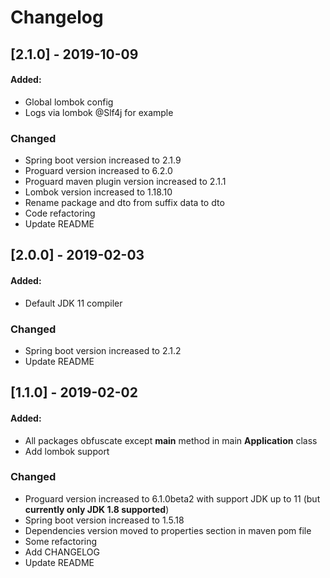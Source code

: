 # Changelog

## [2.1.0] - 2019-10-09
#### Added:
  - Global lombok config
  - Logs via lombok @Slf4j for example

### Changed
  - Spring boot version increased to 2.1.9
  - Proguard version increased to 6.2.0
  - Proguard maven plugin version increased to 2.1.1
  - Lombok version increased to 1.18.10
  - Rename package and dto from suffix data to dto
  - Code refactoring
  - Update README


## [2.0.0] - 2019-02-03
#### Added:
  - Default JDK 11 compiler

### Changed
  - Spring boot version increased to 2.1.2
  - Update README


## [1.1.0] - 2019-02-02
#### Added:
  - All packages obfuscate except **main** method in main **Application** class
  - Add lombok support

### Changed
  - Proguard version increased to 6.1.0beta2 with support JDK up to 11 (but **currently only JDK 1.8 supported**)
  - Spring boot version increased to 1.5.18
  - Dependencies version moved to properties section in maven pom file
  - Some refactoring
  - Add CHANGELOG
  - Update README
